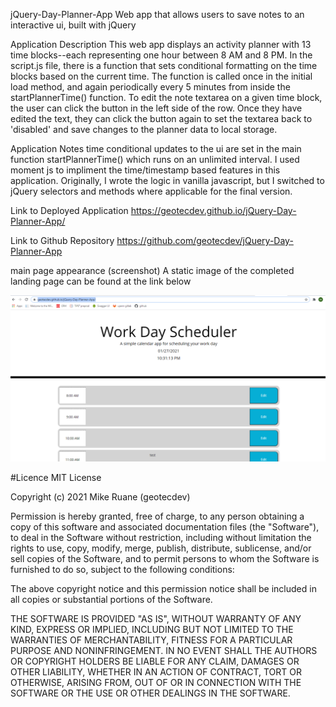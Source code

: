 jQuery-Day-Planner-App
Web app that allows users to save notes to an interactive ui, built with jQuery

Application Description
This web app displays an activity planner with 13 time blocks--each representing one hour between 8 AM and 8 PM. In the script.js file, there is a function that sets conditional formatting on the time blocks based on the current time. The function is called once in the initial load method, and again periodically every 5 minutes from inside the startPlannerTime() function. To edit the note textarea on a given time block, the user can click the button in the left side of the row. Once they have edited the text, they can click the button again to set the textarea back to 'disabled' and save changes to the planner data to local storage.

Application Notes
time conditional updates to the ui are set in the main function startPlannerTime() which runs on an unlimited interval. I used moment js to impliment the time/timestamp based features in this application. Originally, I wrote the logic in vanilla javascript, but I switched to jQuery selectors and methods where applicable for the final version.


Link to Deployed Application
https://geotecdev.github.io/jQuery-Day-Planner-App/

Link to Github Repository
https://github.com/geotecdev/jQuery-Day-Planner-App

main page appearance (screenshot)
A static image of the completed landing page can be found at the link below

![day planner demo](./images/screenshot.png)

#Licence MIT License

Copyright (c) 2021 Mike Ruane (geotecdev)

Permission is hereby granted, free of charge, to any person obtaining a copy of this software and associated documentation files (the "Software"), to deal in the Software without restriction, including without limitation the rights to use, copy, modify, merge, publish, distribute, sublicense, and/or sell copies of the Software, and to permit persons to whom the Software is furnished to do so, subject to the following conditions:

The above copyright notice and this permission notice shall be included in all copies or substantial portions of the Software.

THE SOFTWARE IS PROVIDED "AS IS", WITHOUT WARRANTY OF ANY KIND, EXPRESS OR IMPLIED, INCLUDING BUT NOT LIMITED TO THE WARRANTIES OF MERCHANTABILITY, FITNESS FOR A PARTICULAR PURPOSE AND NONINFRINGEMENT. IN NO EVENT SHALL THE AUTHORS OR COPYRIGHT HOLDERS BE LIABLE FOR ANY CLAIM, DAMAGES OR OTHER LIABILITY, WHETHER IN AN ACTION OF CONTRACT, TORT OR OTHERWISE, ARISING FROM, OUT OF OR IN CONNECTION WITH THE SOFTWARE OR THE USE OR OTHER DEALINGS IN THE SOFTWARE.